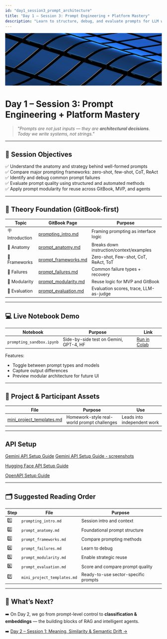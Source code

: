 ```yaml
---
id: "day1_session3_prompt_architecture"
title: "Day 1 – Session 3: Prompt Engineering + Platform Mastery"
description: "Learn to structure, debug, and evaluate prompts for LLM workflows "
---
```

![fig_day1_header](../shared_assets/visuals/images/fig_day1_session3_header.png)

# Day 1 – Session 3: Prompt Engineering + Platform Mastery

> _"Prompts are not just inputs — they are **architectural decisions**. Today we write systems, not strings."_

---

## 🎯 Session Objectives

✅ Understand the anatomy and strategy behind well-formed prompts  
✅ Compare major prompting frameworks: zero-shot, few-shot, CoT, ReAct  
✅ Identify and debug common prompt failures  
✅ Evaluate prompt quality using structured and automated methods  
✅ Apply prompt modularity for reuse across GitBook, MVP, and agents  

---

## 🧠 Theory Foundation (GitBook-first)

| Topic | GitBook Page | Purpose |
|-------|--------------|---------|
| 🪧 Introduction | [prompting_intro.md](../docs/day1/prompting_intro.md) | Framing prompting as interface logic |
| 🧩 Anatomy | [prompt_anatomy.md](../docs/day1/prompt_anatomy.md) | Breaks down instruction/context/examples |
| 🔀 Frameworks | [prompt_frameworks.md](../docs/day1/prompt_frameworks.md) | Zero-shot, Few-shot, CoT, ReAct, ToT |
| 🧯 Failures | [prompt_failures.md](../docs/day1/prompt_failures.md) | Common failure types + recovery |
| 🧱 Modularity | [prompt_modularity.md](../docs/day1/prompt_modularity.md) | Reuse logic for MVP and GitBook |
| 🧪 Evaluation | [prompt_evaluation.md](../docs/day1/prompt_evaluation.md) | Evaluation scores, trace, LLM-as-judge |

---

## 💻 Live Notebook Demo

| Notebook | Purpose | Link |
|----------|---------|------|
| `prompting_sandbox.ipynb` | Side-by-side test on Gemini, GPT-4, HF | [Run in Colab](https://colab.research.google.com/github/MariaAise/test/blob/main/prompting_sandbox.ipynb) |

Features:
- Toggle between prompt types and models
- Capture output differences
- Preview modular architecture for future UI

---

## 🧪 Project & Participant Assets

| File | Purpose | Use |
|------|---------|-----|
| [mini_project_templates.md](day1/mini_project_templates.md) | Homework-style real-world prompt challenges | Leads into independent work |

---

## API Setup

[Gemini API Setup Guide](Gemini_API_Setup_Guide.md)
[Gemini API Setup Guide - screenshots](using_gemini_api_colab.md)

[Hugging Face API Setup Guide](huggingface_api_setup_colab.md)


[OpenAPI Setup Guide](openai_api_setup_colab.md)

---

## 🗂 Suggested Reading Order

| Step | File | Purpose |
|------|------|---------|
| 1️⃣ | `prompting_intro.md` | Session intro and context |
| 2️⃣ | `prompt_anatomy.md` | Foundational prompt structure |
| 3️⃣ | `prompt_frameworks.md` | Compare prompting methods |
| 4️⃣ | `prompt_failures.md` | Learn to debug |
| 5️⃣ | `prompt_modularity.md` | Enable strategic reuse |
| 6️⃣ | `prompt_evaluation.md` | Score and compare prompt quality |
| 7️⃣ | `mini_project_templates.md` | Ready-to-use sector-specific prompts |

---

## 🔮 What’s Next?

➡️ On Day 2, we go from prompt-level control to **classification & embeddings** — the building blocks of RAG and intelligent agents.

➡️ [Day 2 – Session 1: Meaning, Similarity & Semantic Drift →](day2s1_schedule.md)
